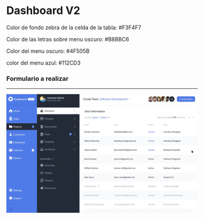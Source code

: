 # Dashboard V2

Color de fondo zebra de la celda de la tabla: #F3F4F7

Color de las letras sobre menu oscuro: #B8BBC6

Color del menu oscuro: #4F505B

color del menu azul: #112CD3


### Formulario a realizar
---
![Image a realizar](./images/todo.png)